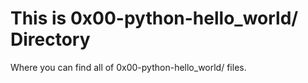 # This is 0x00-python-hello_world/ Directory

Where you can find all of 0x00-python-hello_world/ files.
